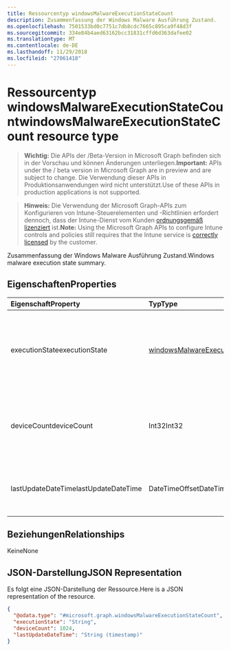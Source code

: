 ```yaml
---
title: Ressourcentyp windowsMalwareExecutionStateCount
description: Zusammenfassung der Windows Malware Ausführung Zustand.
ms.openlocfilehash: 7501533bd0c7751c7db8cdc7665c895ca9f48d3f
ms.sourcegitcommit: 334e84b4aed63162bcc31831cffd6d363dafee02
ms.translationtype: MT
ms.contentlocale: de-DE
ms.lasthandoff: 11/29/2018
ms.locfileid: "27061418"
---
```

# <a name="windowsmalwareexecutionstatecount-resource-type"></a><span data-ttu-id="80f18-103">Ressourcentyp windowsMalwareExecutionStateCount</span><span class="sxs-lookup"><span data-stu-id="80f18-103">windowsMalwareExecutionStateCount resource type</span></span>

> <span data-ttu-id="80f18-104">**Wichtig:** Die APIs der /Beta-Version in Microsoft Graph befinden sich in der Vorschau und können Änderungen unterliegen.</span><span class="sxs-lookup"><span data-stu-id="80f18-104">**Important:** APIs under the / beta version in Microsoft Graph are in preview and are subject to change.</span></span> <span data-ttu-id="80f18-105">Die Verwendung dieser APIs in Produktionsanwendungen wird nicht unterstützt.</span><span class="sxs-lookup"><span data-stu-id="80f18-105">Use of these APIs in production applications is not supported.</span></span>

> <span data-ttu-id="80f18-106">**Hinweis:** Die Verwendung der Microsoft Graph-APIs zum Konfigurieren von Intune-Steuerelementen und -Richtlinien erfordert dennoch, dass der Intune-Dienst vom Kunden [ordnungsgemäß lizenziert](https://go.microsoft.com/fwlink/?linkid=839381) ist.</span><span class="sxs-lookup"><span data-stu-id="80f18-106">**Note:** Using the Microsoft Graph APIs to configure Intune controls and policies still requires that the Intune service is [correctly licensed](https://go.microsoft.com/fwlink/?linkid=839381) by the customer.</span></span>

<span data-ttu-id="80f18-107">Zusammenfassung der Windows Malware Ausführung Zustand.</span><span class="sxs-lookup"><span data-stu-id="80f18-107">Windows malware execution state summary.</span></span>
## <a name="properties"></a><span data-ttu-id="80f18-108">Eigenschaften</span><span class="sxs-lookup"><span data-stu-id="80f18-108">Properties</span></span>
|<span data-ttu-id="80f18-109">Eigenschaft</span><span class="sxs-lookup"><span data-stu-id="80f18-109">Property</span></span>|<span data-ttu-id="80f18-110">Typ</span><span class="sxs-lookup"><span data-stu-id="80f18-110">Type</span></span>|<span data-ttu-id="80f18-111">Beschreibung</span><span class="sxs-lookup"><span data-stu-id="80f18-111">Description</span></span>|
|:---|:---|:---|
|<span data-ttu-id="80f18-112">executionState</span><span class="sxs-lookup"><span data-stu-id="80f18-112">executionState</span></span>|[<span data-ttu-id="80f18-113">windowsMalwareExecutionState</span><span class="sxs-lookup"><span data-stu-id="80f18-113">windowsMalwareExecutionState</span></span>](../resources/intune-devices-windowsmalwareexecutionstate.md)|<span data-ttu-id="80f18-114">Ausführungsstatus Malware.</span><span class="sxs-lookup"><span data-stu-id="80f18-114">Malware execution state.</span></span> <span data-ttu-id="80f18-115">Mögliche Werte sind: `unknown`, `blocked`, `allowed`, `running` und `notRunning`.</span><span class="sxs-lookup"><span data-stu-id="80f18-115">Possible values are: `unknown`, `blocked`, `allowed`, `running`, `notRunning`.</span></span>|
|<span data-ttu-id="80f18-116">deviceCount</span><span class="sxs-lookup"><span data-stu-id="80f18-116">deviceCount</span></span>|<span data-ttu-id="80f18-117">Int32</span><span class="sxs-lookup"><span data-stu-id="80f18-117">Int32</span></span>|<span data-ttu-id="80f18-118">Anzahl der Geräte mit schadsoftwareerkennungen für diese Ausführungsstatus Schadsoftware</span><span class="sxs-lookup"><span data-stu-id="80f18-118">Count of devices with malware detections for this malware execution state</span></span>|
|<span data-ttu-id="80f18-119">lastUpdateDateTime</span><span class="sxs-lookup"><span data-stu-id="80f18-119">lastUpdateDateTime</span></span>|<span data-ttu-id="80f18-120">DateTimeOffset</span><span class="sxs-lookup"><span data-stu-id="80f18-120">DateTimeOffset</span></span>|<span data-ttu-id="80f18-121">Der Zeitstempel der letzten Aktualisierung für die Anzahl der Geräte in UTC</span><span class="sxs-lookup"><span data-stu-id="80f18-121">The Timestamp of the last update for the device count in UTC</span></span>|

## <a name="relationships"></a><span data-ttu-id="80f18-122">Beziehungen</span><span class="sxs-lookup"><span data-stu-id="80f18-122">Relationships</span></span>
<span data-ttu-id="80f18-123">Keine</span><span class="sxs-lookup"><span data-stu-id="80f18-123">None</span></span>
## <a name="json-representation"></a><span data-ttu-id="80f18-124">JSON-Darstellung</span><span class="sxs-lookup"><span data-stu-id="80f18-124">JSON Representation</span></span>
<span data-ttu-id="80f18-125">Es folgt eine JSON-Darstellung der Ressource.</span><span class="sxs-lookup"><span data-stu-id="80f18-125">Here is a JSON representation of the resource.</span></span>
<!-- {
  "blockType": "resource",
  "@odata.type": "microsoft.graph.windowsMalwareExecutionStateCount"
}
-->
``` json
{
  "@odata.type": "#microsoft.graph.windowsMalwareExecutionStateCount",
  "executionState": "String",
  "deviceCount": 1024,
  "lastUpdateDateTime": "String (timestamp)"
}
```





